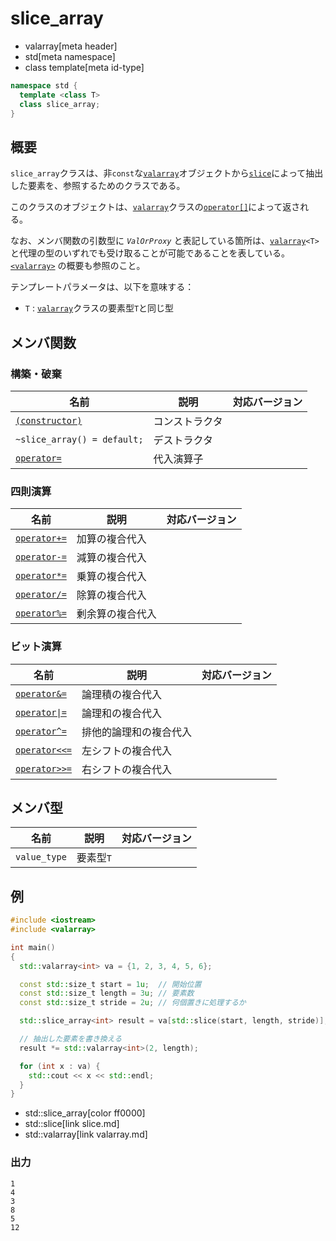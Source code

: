 # slice_array
* valarray[meta header]
* std[meta namespace]
* class template[meta id-type]

```cpp
namespace std {
  template <class T>
  class slice_array;
}
```

## 概要
`slice_array`クラスは、非`const`な[`valarray`](valarray.md)オブジェクトから[`slice`](slice.md)によって抽出した要素を、参照するためのクラスである。

このクラスのオブジェクトは、[`valarray`](valarray.md)クラスの[`operator[]`](valarray/op_at.md)によって返される。

なお、メンバ関数の引数型に *`ValOrProxy`* と表記している箇所は、[`valarray`](valarray.md)`<T>` と代理の型のいずれでも受け取ることが可能であることを表している。  
[`<valarray>`](../valarray.md) の概要も参照のこと。

テンプレートパラメータは、以下を意味する：

- `T` : [`valarray`](valarray.md)クラスの要素型`T`と同じ型


## メンバ関数
### 構築・破棄

| 名前 | 説明 | 対応バージョン |
|-------------------------------------------------|----------------|----------------|
| [`(constructor)`](slice_array/op_constructor.md) | コンストラクタ | |
| `~slice_array() = default;`                     | デストラクタ   | |
| [`operator=`](slice_array/op_assign.md)       | 代入演算子     | |


### 四則演算

| 名前 | 説明 | 対応バージョン |
|-----------------------------------------------------|------------------|-------|
| [`operator+=`](slice_array/op_plus_assign.md)     | 加算の複合代入   | |
| [`operator-=`](slice_array/op_minus_assign.md)    | 減算の複合代入   | |
| [`operator*=`](slice_array/op_multiply_assign.md) | 乗算の複合代入   | |
| [`operator/=`](slice_array/op_divide_assign.md)   | 除算の複合代入   | |
| [`operator%=`](slice_array/op_modulo_assign.md)   | 剰余算の複合代入 | |


### ビット演算

| 名前 | 説明 | 対応バージョン |
|---------------------------------------------------------------|------------------------|-------|
| [`operator&=`](slice_array/op_and_assign.md)                | 論理積の複合代入       | |
| [<code>operator&#x7C;=</code>](slice_array/op_or_assign.md) | 論理和の複合代入       | |
| [`operator^=`](slice_array/op_xor_assign.md)                | 排他的論理和の複合代入 | |
| [`operator<<=`](slice_array/op_left_shift_assign.md)        | 左シフトの複合代入     | |
| [`operator>>=`](slice_array/op_right_shift_assign.md)       | 右シフトの複合代入     | |


## メンバ型

| 名前         | 説明      | 対応バージョン |
|--------------|-----------|----------------|
| `value_type` | 要素型`T` | |


## 例
```cpp example
#include <iostream>
#include <valarray>

int main()
{
  std::valarray<int> va = {1, 2, 3, 4, 5, 6};

  const std::size_t start = 1u;  // 開始位置
  const std::size_t length = 3u; // 要素数
  const std::size_t stride = 2u; // 何個置きに処理するか

  std::slice_array<int> result = va[std::slice(start, length, stride)];

  // 抽出した要素を書き換える
  result *= std::valarray<int>(2, length);

  for (int x : va) {
    std::cout << x << std::endl;
  }
}
```
* std::slice_array[color ff0000]
* std::slice[link slice.md]
* std::valarray[link valarray.md]

### 出力
```
1
4
3
8
5
12
```

